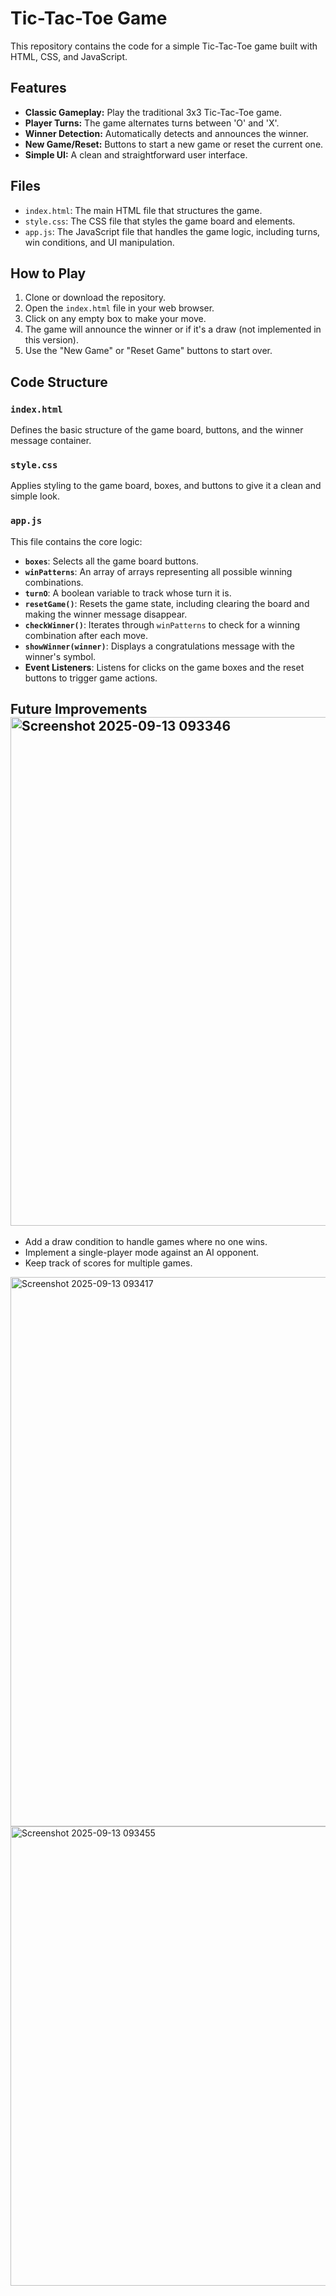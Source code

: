 # Tic-Tac-Toe Game

This repository contains the code for a simple Tic-Tac-Toe game built with HTML, CSS, and JavaScript.

## Features

- **Classic Gameplay:** Play the traditional 3x3 Tic-Tac-Toe game.
- **Player Turns:** The game alternates turns between 'O' and 'X'.
- **Winner Detection:** Automatically detects and announces the winner.
- **New Game/Reset:** Buttons to start a new game or reset the current one.
- **Simple UI:** A clean and straightforward user interface.

## Files

- `index.html`: The main HTML file that structures the game.
- `style.css`: The CSS file that styles the game board and elements.
- `app.js`: The JavaScript file that handles the game logic, including turns, win conditions, and UI manipulation.

## How to Play

1. Clone or download the repository.
2. Open the `index.html` file in your web browser.
3. Click on any empty box to make your move.
4. The game will announce the winner or if it's a draw (not implemented in this version).
5. Use the "New Game" or "Reset Game" buttons to start over.

## Code Structure

### `index.html`
Defines the basic structure of the game board, buttons, and the winner message container.

### `style.css`
Applies styling to the game board, boxes, and buttons to give it a clean and simple look.

### `app.js`
This file contains the core logic:
- **`boxes`**: Selects all the game board buttons.
- **`winPatterns`**: An array of arrays representing all possible winning combinations.
- **`turnO`**: A boolean variable to track whose turn it is.
- **`resetGame()`**: Resets the game state, including clearing the board and making the winner message disappear.
- **`checkWinner()`**: Iterates through `winPatterns` to check for a winning combination after each move.
- **`showWinner(winner)`**: Displays a congratulations message with the winner's symbol.
- **Event Listeners**: Listens for clicks on the game boxes and the reset buttons to trigger game actions.

## Future Improvements<img width="1243" height="814" alt="Screenshot 2025-09-13 093346" src="https://github.com/user-attachments/assets/d5035152-3e5c-48ef-aed7-5acd0b3d32c8" />


- Add a draw condition to handle games where no one wins.
- Implement a single-player mode against an AI opponent.
- Keep track of scores for multiple games.
<img width="768" height="879" alt="Screenshot 2025-09-13 093417" src="https://github.com/user-attachments/assets/954bc225-5348-44e4-b73c-b9e19848e01d" />


<img width="826" height="735" alt="Screenshot 2025-09-13 093455" src="https://github.com/user-attachments/assets/9aec84ad-e460-458d-8f43-61db6092293a" />
